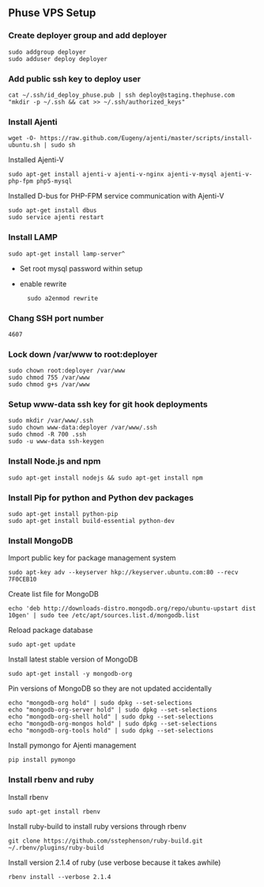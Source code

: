 ## Phuse VPS Setup

### Create deployer group and add deployer

    sudo addgroup deployer
    sudo adduser deploy deployer

### Add public ssh key to deploy user

    cat ~/.ssh/id_deploy_phuse.pub | ssh deploy@staging.thephuse.com "mkdir -p ~/.ssh && cat >> ~/.ssh/authorized_keys"

### Install Ajenti

    wget -O- https://raw.github.com/Eugeny/ajenti/master/scripts/install-ubuntu.sh | sudo sh

Installed Ajenti-V
    
    sudo apt-get install ajenti-v ajenti-v-nginx ajenti-v-mysql ajenti-v-php-fpm php5-mysql

Installed D-bus for PHP-FPM service communication with Ajenti-V

    sudo apt-get install dbus
    sudo service ajenti restart

### Install LAMP

    sudo apt-get install lamp-server^

- Set root mysql password within setup

- enable rewrite

        sudo a2enmod rewrite


### Chang SSH port number

    4607

### Lock down /var/www to root:deployer

    sudo chown root:deployer /var/www
    sudo chmod 755 /var/www
    sudo chmod g+s /var/www

### Setup www-data ssh key for git hook deployments
    
    sudo mkdir /var/www/.ssh
    sudo chown www-data:deployer /var/www/.ssh
    sudo chmod -R 700 .ssh
    sudo -u www-data ssh-keygen

### Install Node.js and npm

    sudo apt-get install nodejs && sudo apt-get install npm

### Install Pip for python and Python dev packages
  
    sudo apt-get install python-pip
    sudo apt-get install build-essential python-dev

### Install MongoDB

Import public key for package management system

    sudo apt-key adv --keyserver hkp://keyserver.ubuntu.com:80 --recv 7F0CEB10

Create list file for MongoDB

    echo 'deb http://downloads-distro.mongodb.org/repo/ubuntu-upstart dist 10gen' | sudo tee /etc/apt/sources.list.d/mongodb.list

Reload package database

    sudo apt-get update

Install latest stable version of MongoDB

    sudo apt-get install -y mongodb-org

Pin versions of MongoDB so they are not updated accidentally

    echo "mongodb-org hold" | sudo dpkg --set-selections
    echo "mongodb-org-server hold" | sudo dpkg --set-selections
    echo "mongodb-org-shell hold" | sudo dpkg --set-selections
    echo "mongodb-org-mongos hold" | sudo dpkg --set-selections
    echo "mongodb-org-tools hold" | sudo dpkg --set-selections

Install pymongo for Ajenti management

    pip install pymongo

### Install rbenv and ruby

Install rbenv

    sudo apt-get install rbenv

Install ruby-build to install ruby versions through rbenv

    git clone https://github.com/sstephenson/ruby-build.git ~/.rbenv/plugins/ruby-build

Install version 2.1.4 of ruby (use verbose because it takes awhile)

    rbenv install --verbose 2.1.4

